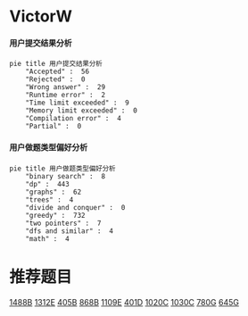 # VictorW

<!-- tabs:start -->



#### **用户提交结果分析**

```mermaid
pie title 用户提交结果分析
    "Accepted" :  56
    "Rejected" :  0
    "Wrong answer" :  29
    "Runtime error" :  2
    "Time limit exceeded" :  9
    "Memory limit exceeded" :  0
    "Compilation error" :  4
    "Partial" :  0
```

#### **用户做题类型偏好分析**

```mermaid
pie title 用户做题类型偏好分析
    "binary search" :  8
    "dp" :  443
    "graphs" :  62
    "trees" :  4
    "divide and conquer" :  0
    "greedy" :  732
    "two pointers" :  7
    "dfs and similar" :  4
    "math" :  4
```



<!-- tabs:end -->
# 推荐题目
[1488B](https://codeforces.com/contest/1488/problem/B)
[1312E](https://codeforces.com/contest/1312/problem/E)
[405B](https://codeforces.com/contest/405/problem/B)
[868B](https://codeforces.com/contest/868/problem/B)
[1109E](https://codeforces.com/contest/1109/problem/E)
[401D](https://codeforces.com/contest/401/problem/D)
[1020C](https://codeforces.com/contest/1020/problem/C)
[1030C](https://codeforces.com/contest/1030/problem/C)
[780G](https://codeforces.com/contest/780/problem/G)
[645G](https://codeforces.com/contest/645/problem/G)

